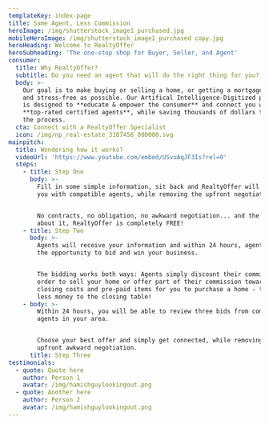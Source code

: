 ```yaml
---
templateKey: index-page
title: Same Agent, Less Commission
heroImage: /img/shutterstock_image1_purchased.jpg
mobileHeroImage: /img/shutterstock_image1_purchased copy.jpg
heroHeading: Welcome to RealtyOffer
heroSubheading: 'The one-stop shop for Buyer, Seller, and Agent'
consumer:
  title: Why RealtyOffer?
  subtitle: Do you need an agent that will do the right thing for you?
  body: >-
    Our goal is to make buying or selling a home, or getting a mortgage, as easy
    and stress-free as possible. Our Artifical Intelligence-Digitized platform
    is designed to **educate & empower the consumer** and connect you with
    **top-rated certified agents**, while saving thousands of dollars through
    the process.
  cta: Connect with a RealtyOffer Specialist
  icon: /img/np_real-estate_3187456_000000.svg
mainpitch:
  title: Wondering how it works?
  videoUrl: 'https://www.youtube.com/embed/USvuAqJF3Is?rel=0'
  steps:
    - title: Step One
      body: >-
        Fill in some simple information, sit back and RealtyOffer will connect
        you with compatible agents, while removing the upfront negotiation.


        No contracts, no obligation, no awkward negotiation... and the best part
        about it, RealtyOffer is completely FREE!
    - title: Step Two
      body: >-
        Agents will receive your information and within 24 hours, agents have
        the opportunity to bid and win your business.


        The bidding works both ways: Agents simply discount their commission in
        order to sell your home or offer part of their commission towards your
        closing costs and pre-paid items for you to purchase a home - this means
        less money to the closing table!
    - body: >-
        Within 24 hours, you will be able to review three bids from compatible
        agents in your area.


        Choose your best offer and simply get connected, while removing the
        upfront awkward negotiation.
      title: Step Three
testimonials:
  - quote: Quote here
    author: Person 1
    avatar: /img/hamishguylookingout.png
  - quote: Another here
    author: Person 2
    avatar: /img/hamishguylookingout.png
---
```


